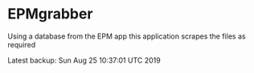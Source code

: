# EPMgrabber
Using a database from the EPM app this application scrapes the files as required


Latest backup: Sun Aug 25 10:37:01 UTC 2019

